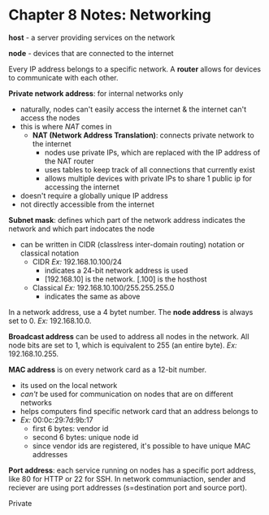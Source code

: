 # Chapter 8 Notes: Networking 

**host** - a server providing services on the network 

**node** - devices that are connected to the internet 

Every IP address belongs to a specific network. A **router** allows for devices to communicate with each other. 

**Private network address**: for internal networks only
- naturally, nodes can't easily access the internet & the internet can't access the nodes 
- this is where *NAT* comes in
    - **NAT (Network Address Translation)**: connects private network to the internet 
        - nodes use private IPs, which are replaced with the IP address of the NAT router 
        - uses tables to keep track of all connections that currently exist 
        - allows multiple devices with private IPs to share 1 public ip for accessing the internet
- doesn't require a globally unique IP address
- not directly accessible from the internet

**Subnet mask**: defines which part of the network address indicates the network and which part indocates the node 
- can be written in CIDR (classlress inter-domain routing) notation or classical notation
  - CIDR *Ex:* 192.168.10.100/24
    - indicates a 24-bit network address is used
    - [192.168.10] is the network. [.100] is the hosthost
  - Classical *Ex:* 192.168.10.100/255.255.255.0
    - indicates the same as above 

In a network address, use a 4 bytet number. The **node address** is always set to 0. *Ex:* 192.168.10.0.

**Broadcast address** can be used to address all nodes in the network. All node bits are set to 1, which is equivalent to 255 (an entire byte). *Ex:* 192.168.10.255.

**MAC address** is on every network card as a 12-bit number. 
  - its used on the local network
  - *can't* be used for communication on nodes that are on different networks
  - helps computers find specific network card that an address belongs to
  - *Ex:* 00:0c:29:7d:9b:17
    - first 6 bytes: vendor id
    - second 6 bytes: unique node id
    - since vendor ids are registered, it's possible to have unique MAC addresses

**Port address**: each service running on nodes has a specific port address, like 80 for HTTP or 22 for SSH. In network communiaction, sender and reciever are using port addresses (s=destination port and source port).

Private